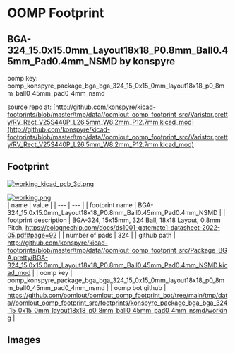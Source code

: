 # OOMP Footprint  
## BGA-324_15.0x15.0mm_Layout18x18_P0.8mm_Ball0.45mm_Pad0.4mm_NSMD  by konspyre  
  
oomp key: oomp_konspyre_package_bga_bga_324_15_0x15_0mm_layout18x18_p0_8mm_ball0_45mm_pad0_4mm_nsmd  
  
source repo at: [http://github.com/konspyre/kicad-footprints/blob/master/tmp/data//oomlout_oomp_footprint_src/Varistor.pretty/RV_Rect_V25S440P_L26.5mm_W8.2mm_P12.7mm.kicad_mod](http://github.com/konspyre/kicad-footprints/blob/master/tmp/data//oomlout_oomp_footprint_src/Varistor.pretty/RV_Rect_V25S440P_L26.5mm_W8.2mm_P12.7mm.kicad_mod)  
## Footprint  
  
[![working_kicad_pcb_3d.png](working_kicad_pcb_3d_600.png)](working_kicad_pcb_3d.png)  
  
[![working.png](working_600.png)](working.png)  
| name | value | 
| --- | --- | 
| footprint name | BGA-324_15.0x15.0mm_Layout18x18_P0.8mm_Ball0.45mm_Pad0.4mm_NSMD | 
| footprint description | BGA-324, 15x15mm, 324 Ball, 18x18 Layout, 0.8mm Pitch, https://colognechip.com/docs/ds1001-gatemate1-datasheet-2022-05.pdf#page=92 | 
| number of pads | 324 | 
| github path | http://github.com/konspyre/kicad-footprints/blob/master/tmp/data//oomlout_oomp_footprint_src/Package_BGA.pretty/BGA-324_15.0x15.0mm_Layout18x18_P0.8mm_Ball0.45mm_Pad0.4mm_NSMD.kicad_mod | 
| oomp key | oomp_konspyre_package_bga_bga_324_15_0x15_0mm_layout18x18_p0_8mm_ball0_45mm_pad0_4mm_nsmd | 
| oomp bot github | https://github.com/oomlout/oomlout_oomp_footprint_bot/tree/main/tmp/data//oomlout_oomp_footprint_src/footprints/konspyre_package_bga_bga_324_15_0x15_0mm_layout18x18_p0_8mm_ball0_45mm_pad0_4mm_nsmd/working | 
## Images  
